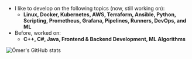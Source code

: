 - I like to develop on the following topics (now, still working on):
  - **Linux, Docker, Kubernetes, AWS, Terraform, Ansible, Python, Scripting, Prometheus, Grafana, Pipelines, Runners, DevOps, and ML**
- Before, worked on:
  - **C++, C#, Java, Frontend & Backend Development, ML Algorithms**
    
![Ömer's GitHub stats](https://github-readme-stats.vercel.app/api?username=omerbsezer&show_icons=true&theme=transparent)
